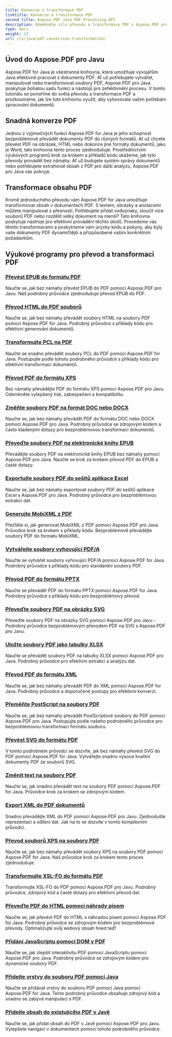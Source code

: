```yaml
---
title: Konverze a transformace PDF
linktitle: Konverze a transformace PDF
second_title: Aspose.PDF Java PDF Processing API
description: Odemkněte sílu převodu a transformace PDF s Aspose.PDF pro Javu – komplexní návody pro vývojáře. Vylepšete své dovednosti ve zpracování PDF ještě dnes!
type: docs
weight: 13
url: /cs/java/pdf-conversion-transformation/
---
```


## Úvod do Aspose.PDF pro Javu

Aspose.PDF for Java je všestranná knihovna, která umožňuje vývojářům Java efektivně pracovat s dokumenty PDF. Ať už potřebujete vytvářet, manipulovat nebo transformovat soubory PDF, Aspose.PDF pro Java poskytuje bohatou sadu funkcí a nástrojů pro zefektivnění procesu. V tomto tutoriálu se ponoříme do světa převodu a transformace PDF a prozkoumáme, jak lze tuto knihovnu využít, aby vyhovovala vašim potřebám zpracování dokumentů.

## Snadná konverze PDF

Jednou z výjimečných funkcí Aspose.PDF for Java je jeho schopnost bezproblémově převádět dokumenty PDF do různých formátů. Ať už chcete převést PDF na obrázek, HTML nebo dokonce jiné formáty dokumentů, jako je Word, tato knihovna tento proces zjednodušuje. Prostřednictvím výukových programů krok za krokem a příkladů kódu ukážeme, jak tyto převody provádět bez námahy. Ať už budujete systém správy dokumentů nebo potřebujete extrahovat obsah z PDF pro další analýzu, Aspose.PDF pro Java vás pokryje.

## Transformace obsahu PDF

Kromě jednoduchého převodu vám Aspose.PDF for Java umožňuje transformovat obsah v dokumentech PDF. S textem, obrázky a anotacemi můžete manipulovat s přesností. Potřebujete přidat vodoznaky, sloučit více souborů PDF nebo rozdělit velký dokument na menší? Tato knihovna poskytuje nástroje pro efektivní provádění těchto úkolů. Provedeme vás těmito transformacemi a poskytneme vám úryvky kódu a pokyny, aby byly vaše dokumenty PDF dynamičtější a přizpůsobené vašim konkrétním požadavkům.

## Výukové programy pro převod a transformaci PDF
### [Převést EPUB do formátu PDF](./convert-epub-to-pdf-format/)
Naučte se, jak bez námahy převést EPUB do PDF pomocí Aspose.PDF pro Javu. Náš podrobný průvodce zjednodušuje převod EPUB do PDF.
### [Převod HTML do PDF souborů](./convert-html-to-pdf-files/)
Naučte se, jak bez námahy převádět soubory HTML na soubory PDF pomocí Aspose.PDF for Java. Podrobný průvodce s příklady kódu pro efektivní generování dokumentů.
### [Transformujte PCL na PDF](./transform-pcl-to-pdfs/)
Naučte se snadno převádět soubory PCL do PDF pomocí Aspose.PDF for Java. Postupujte podle tohoto podrobného průvodce s příklady kódu pro efektivní transformaci dokumentů.
### [Převod PDF do formátu XPS](./convert-pdfs-to-xps-format/)
Bez námahy převádějte PDF do formátu XPS pomocí Aspose.PDF pro Javu. Odemkněte vylepšený tisk, zabezpečení a kompatibilitu.
### [Změňte soubory PDF na formát DOC nebo DOCX](./change-pdfs-to-doc-or-docx-format/)
Naučte se, jak bez námahy převádět PDF do formátu DOC nebo DOCX pomocí Aspose.PDF pro Java. Podrobný průvodce se zdrojovým kódem a často kladenými dotazy pro bezproblémovou transformaci dokumentů.
### [Převeďte soubory PDF na elektronické knihy EPUB](./convert-pdfs-to-epub-ebooks/)
Převádějte soubory PDF na elektronické knihy EPUB bez námahy pomocí Aspose.PDF pro Java. Naučte se krok za krokem převod PDF do EPUB a časté dotazy.
### [Exportujte soubory PDF do sešitů aplikace Excel](./export-pdfs-to-excel-workbooks/)
Naučte se, jak bez námahy exportovat soubory PDF do sešitů aplikace Excel s Aspose.PDF pro Java. Podrobný průvodce pro bezproblémovou extrakci dat.
### [Generujte MobiXML z PDF](./generate-mobixml-from-pdfs/)
Přečtěte si, jak generovat MobiXML z PDF pomocí Aspose.PDF pro Java. Průvodce krok za krokem s příklady kódu. Bezproblémově převádějte soubory PDF do formátu MobiXML.
### [Vytvářejte soubory vyhovující PDF/A](./create-pdfa-compliant-files/)
Naučte se vytvářet soubory vyhovující PDF/A pomocí Aspose.PDF for Java. Podrobný průvodce s příklady kódu pro standardní soubory PDF.
### [Převod PDF do formátu PPTX](./convert-pdfs-to-pptx-format/)
Naučte se převádět PDF do formátu PPTX pomocí Aspose.PDF for Java. Podrobný průvodce s příklady kódu pro bezproblémový převod.
### [Převeďte soubory PDF na obrázky SVG](./convert-pdfs-to-svg-images/)
Převeďte soubory PDF na obrázky SVG pomocí Aspose.PDF pro Javu - Podrobný průvodce bezproblémovým převodem PDF na SVG s Aspose.PDF pro Javu.
### [Uložte soubory PDF jako tabulky XLSX](./save-pdfs-as-xlsx-spreadsheets/)
Naučte se převádět soubory PDF na tabulky XLSX pomocí Aspose.PDF pro Java. Podrobný průvodce pro efektivní extrakci a analýzu dat.
### [Převod PDF do formátu XML](./convert-pdfs-to-xml-format/)
Naučte se, jak bez námahy převádět PDF do XML pomocí Aspose.PDF for Java. Podrobný průvodce a doporučené postupy pro efektivní konverzi.
### [Přeměňte PostScript na soubory PDF](./turn-postscript-into-pdf-files/)
Naučte se, jak bez námahy převádět PostScriptové soubory do PDF pomocí Aspose.PDF pro Java. Postupujte podle našeho podrobného průvodce pro bezproblémovou transformaci formátu souboru.
### [Převést SVG do formátu PDF](./convert-svg-to-pdf-format/)
V tomto podrobném průvodci se dozvíte, jak bez námahy převést SVG do PDF pomocí Aspose.PDF for Java. Vytvářejte snadno vysoce kvalitní dokumenty PDF ze souborů SVG.
### [Změnit text na soubory PDF](./change-text-to-pdf-files/)
Naučte se, jak snadno převádět text na soubory PDF pomocí Aspose.PDF for Java. Průvodce krok za krokem se zdrojovým kódem.
### [Export XML do PDF dokumentů](./export-xml-to-pdf-documents/)
Snadno převádějte XML do PDF pomocí Aspose.PDF pro Javu. Zjednodušte reprezentaci a sdílení dat. Jak na to se dozvíte v tomto komplexním průvodci.
### [Převod souborů XPS na soubory PDF](./convert-xps-to-pdf-files/)
Naučte se, jak bez námahy převádět soubory XPS na soubory PDF pomocí Aspose.PDF for Java. Náš průvodce krok za krokem tento proces zjednodušuje.
### [Transformujte XSL-FO do formátu PDF](./transform-xsl-fo-to-pdf-format/)
Transformujte XSL-FO do PDF pomocí Aspose.PDF pro Javu. Podrobný průvodce, zdrojový kód a časté dotazy pro efektivní převod dat.
### [Převeďte PDF do HTML pomocí náhrady písem](./convert-pdf-to-html-with-font-substitution/)
Naučte se, jak převést PDF do HTML s náhradou písem pomocí Aspose.PDF for Java. Podrobný průvodce se zdrojovým kódem pro bezproblémové převody. Optimalizujte svůj webový obsah hned teď!
### [Přidání JavaScriptu pomocí DOM v PDF](./adding-javascript-using-dom-in-pdf/)
Naučte se, jak zlepšit interaktivitu PDF pomocí JavaScriptu pomocí Aspose.PDF pro Java. Podrobný průvodce se zdrojovým kódem pro dynamické soubory PDF.
### [Přidejte vrstvy do souboru PDF pomocí Java](./add-layers-to-pdf-file-using-java/)
Naučte se přidávat vrstvy do souboru PDF pomocí Java pomocí Aspose.PDF for Java. Tento podrobný průvodce obsahuje zdrojový kód a snadno se zabývá manipulací s PDF.
### [Přidejte obsah do existujícího PDF v Javě](./add-table-of-contents-to-existing-pdf-in-java/)
Naučte se, jak přidat obsah do PDF v Javě pomocí Aspose.PDF pro Javu. Vylepšete navigaci v dokumentech pomocí tohoto podrobného průvodce.